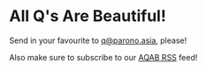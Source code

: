 # All Q's Are Beautiful!
Send in your favourite to [q@parono.asia](mailto:q@parono.asia), please!

Also make sure to subscribe to our [AQAB RSS](/AQAB/rss.xml) feed!